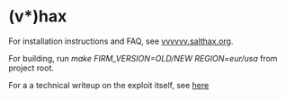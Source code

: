 # (v*)hax

For installation instructions and FAQ, see [vvvvvv.salthax.org](https://vvvvvv.salthax.org/). 

For building, run *make FIRM_VERSION=OLD/NEW REGION=eur/usa* from project root. 

For a a technical writeup on the exploit itself, see [here](http://douevenknow.us/post/143651086698/vhax)
